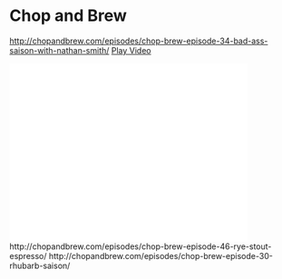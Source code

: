 <!-- TITLE: Videos --> 


# Chop and Brew
http://chopandbrew.com/episodes/chop-brew-episode-34-bad-ass-saison-with-nathan-smith/
<a id="play-video" href="#">Play Video</a><br />
 <iframe id="video" width="420" height="315" src="//www.youtube.com/embed/9B7te184ZpQ?rel=0" frameborder="0" allowfullscreen></iframe>
http://chopandbrew.com/episodes/chop-brew-episode-46-rye-stout-espresso/
http://chopandbrew.com/episodes/chop-brew-episode-30-rhubarb-saison/
